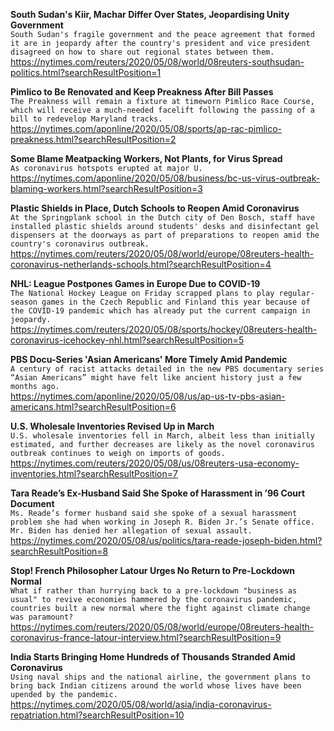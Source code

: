 **South Sudan's Kiir, Machar Differ Over States, Jeopardising Unity Government**\
`South Sudan's fragile government and the peace agreement that formed it are in jeopardy after the country's president and vice president disagreed on how to share out regional states between them.`\
https://nytimes.com/reuters/2020/05/08/world/08reuters-southsudan-politics.html?searchResultPosition=1

**Pimlico to Be Renovated and Keep Preakness After Bill Passes**\
`The Preakness will remain a fixture at timeworn Pimlico Race Course, which will receive a much-needed facelift following the passing of a bill to redevelop Maryland tracks.`\
https://nytimes.com/aponline/2020/05/08/sports/ap-rac-pimlico-preakness.html?searchResultPosition=2

**Some Blame Meatpacking Workers, Not Plants, for Virus Spread**\
`As coronavirus hotspots erupted at major U.`\
https://nytimes.com/aponline/2020/05/08/business/bc-us-virus-outbreak-blaming-workers.html?searchResultPosition=3

**Plastic Shields in Place, Dutch Schools to Reopen Amid Coronavirus**\
`At the Springplank school in the Dutch city of Den Bosch, staff have installed plastic shields around students' desks and disinfectant gel dispensers at the doorways as part of preparations to reopen amid the country's coronavirus outbreak.`\
https://nytimes.com/reuters/2020/05/08/world/europe/08reuters-health-coronavirus-netherlands-schools.html?searchResultPosition=4

**NHL: League Postpones Games in Europe Due to COVID-19**\
`The National Hockey League on Friday scrapped plans to play regular-season games in the Czech Republic and Finland this year because of the COVID-19 pandemic which has already put the current campaign in jeopardy.`\
https://nytimes.com/reuters/2020/05/08/sports/hockey/08reuters-health-coronavirus-icehockey-nhl.html?searchResultPosition=5

**PBS Docu-Series 'Asian Americans' More Timely Amid Pandemic**\
`A century of racist attacks detailed in the new PBS documentary series “Asian Americans” might have felt like ancient history just a few months ago. `\
https://nytimes.com/aponline/2020/05/08/us/ap-us-tv-pbs-asian-americans.html?searchResultPosition=6

**U.S. Wholesale Inventories Revised Up in March**\
`U.S. wholesale inventories fell in March, albeit less than initially estimated, and further decreases are likely as the novel coronavirus outbreak continues to weigh on imports of goods.`\
https://nytimes.com/reuters/2020/05/08/us/08reuters-usa-economy-inventories.html?searchResultPosition=7

**Tara Reade’s Ex-Husband Said She Spoke of Harassment in ’96 Court Document**\
`Ms. Reade’s former husband said she spoke of a sexual harassment problem she had when working in Joseph R. Biden Jr.’s Senate office. Mr. Biden has denied her allegation of sexual assault.`\
https://nytimes.com/2020/05/08/us/politics/tara-reade-joseph-biden.html?searchResultPosition=8

**Stop! French Philosopher Latour Urges No Return to Pre-Lockdown Normal**\
`What if rather than hurrying back to a pre-lockdown "business as usual" to revive economies hammered by the coronavirus pandemic, countries built a new normal where the fight against climate change was paramount?  `\
https://nytimes.com/reuters/2020/05/08/world/europe/08reuters-health-coronavirus-france-latour-interview.html?searchResultPosition=9

**India Starts Bringing Home Hundreds of Thousands Stranded Amid Coronavirus**\
`Using naval ships and the national airline, the government plans to bring back Indian citizens around the world whose lives have been upended by the pandemic.`\
https://nytimes.com/2020/05/08/world/asia/india-coronavirus-repatriation.html?searchResultPosition=10

